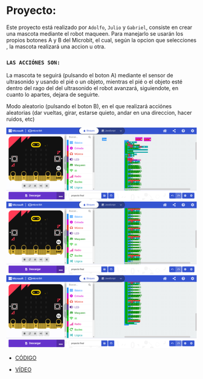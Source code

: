 # Proyecto:  
Este proyecto está realizado por `Adolfo`, `Julio` y ``Gabriel``, consiste en crear una mascota mediante el robot maqueen.
Para manejarlo se usarán los propios botones A y B del Microbit, el cual, según la opcion que selecciones , la mascota realizará una accion u otra.

### `LAS ACCIÓNES SON:`

La mascota te seguirá (pulsando el boton A) mediante el sensor de ultrasonido y usando el pié o un objeto, mientras el pié o el objeto esté dentro del rago del del ultrasonido el robot avanzará, siguiendote, en cuanto lo apartes, dejara de seguirte.

Modo aleatorio (pulsando el boton B), en el que realizará acciónes aleatorias (dar vueltas, girar, estarse quieto, andar en una direccion, hacer ruidos, etc)

![image](p1.png)
![image](p2.png)
![image](p3.png)

- [CÓDIGO](microbit-proyecto-final.hex)

- [VÍDEO]()
